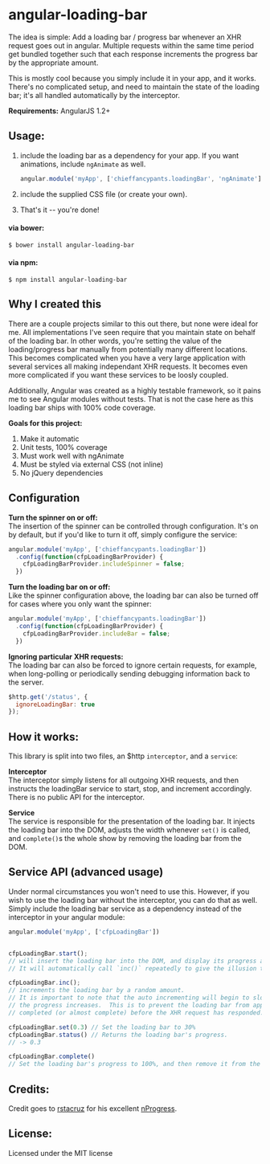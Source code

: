 angular-loading-bar
===================

The idea is simple: Add a loading bar / progress bar whenever an XHR request goes out in angular.  Multiple requests within the same time period get bundled together such that each response increments the progress bar by the appropriate amount.

This is mostly cool because you simply include it in your app, and it works.  There's no complicated setup, and need to maintain the state of the loading bar; it's all handled automatically by the interceptor.

**Requirements:** AngularJS 1.2+


## Usage:

1. include the loading bar as a dependency for your app.  If you want animations, include `ngAnimate` as well.

    ```js
    angular.module('myApp', ['chieffancypants.loadingBar', 'ngAnimate'])
    ```
    
2. include the supplied CSS file (or create your own).
3. That's it -- you're done!

#### via bower:
```
$ bower install angular-loading-bar
```
#### via npm:
```
$ npm install angular-loading-bar
```


## Why I created this
There are a couple projects similar to this out there, but none were ideal for me.  All implementations I've seen require that you maintain state on behalf of the loading bar.  In other words, you're setting the value of the loading/progress bar manually from potentially many different locations.  This becomes complicated when you have a very large application with several services all making independant XHR requests. It becomes even more complicated if you want these services to be loosly coupled.

Additionally, Angular was created as a highly testable framework, so it pains me to see Angular modules without tests.  That is not the case here as this loading bar ships with 100% code coverage.


**Goals for this project:**

1. Make it automatic
2. Unit tests, 100% coverage
3. Must work well with ngAnimate
4. Must be styled via external CSS (not inline)
5. No jQuery dependencies


## Configuration

**Turn the spinner on or off:**  
The insertion of the spinner can be controlled through configuration.  It's on by default, but if you'd like to turn it off, simply configure the service:

```js
angular.module('myApp', ['chieffancypants.loadingBar'])
  .config(function(cfpLoadingBarProvider) {
    cfpLoadingBarProvider.includeSpinner = false;
  })
```

**Turn the loading bar on or off:**  
Like the spinner configuration above, the loading bar can also be turned off for cases where you only want the spinner:

```js
angular.module('myApp', ['chieffancypants.loadingBar'])
  .config(function(cfpLoadingBarProvider) {
    cfpLoadingBarProvider.includeBar = false;
  })
```

**Ignoring particular XHR requests:**  
The loading bar can also be forced to ignore certain requests, for example, when long-polling or periodically sending debugging information back to the server.

```js
$http.get('/status', {
  ignoreLoadingBar: true
});

```



## How it works:
This library is split into two files, an $http `interceptor`, and a `service`:

**Interceptor**  
The interceptor simply listens for all outgoing XHR requests, and then instructs the loadingBar service to start, stop, and increment accordingly.  There is no public API for the interceptor.

**Service**  
The service is responsible for the presentation of the loading bar.  It injects the loading bar into the DOM, adjusts the width whenever `set()` is called, and `complete()`s the whole show by removing the loading bar from the DOM.

## Service API (advanced usage)
Under normal circumstances you won't need to use this.  However, if you wish to use the loading bar without the interceptor, you can do that as well.  Simply include the loading bar service as a dependency instead of the interceptor in your angular module:

```js
angular.module('myApp', ['cfpLoadingBar'])
```


```js

cfpLoadingBar.start();
// will insert the loading bar into the DOM, and display its progress at 1%.
// It will automatically call `inc()` repeatedly to give the illusion that the page load is progressing.

cfpLoadingBar.inc();
// increments the loading bar by a random amount.
// It is important to note that the auto incrementing will begin to slow down as
// the progress increases.  This is to prevent the loading bar from appearing
// completed (or almost complete) before the XHR request has responded. 

cfpLoadingBar.set(0.3) // Set the loading bar to 30%
cfpLoadingBar.status() // Returns the loading bar's progress.
// -> 0.3

cfpLoadingBar.complete()
// Set the loading bar's progress to 100%, and then remove it from the DOM.

```

## Credits: 
Credit goes to [rstacruz](https://github.com/rstacruz) for his excellent [nProgress](https://github.com/rstacruz/nprogress).

## License:
Licensed under the MIT license
